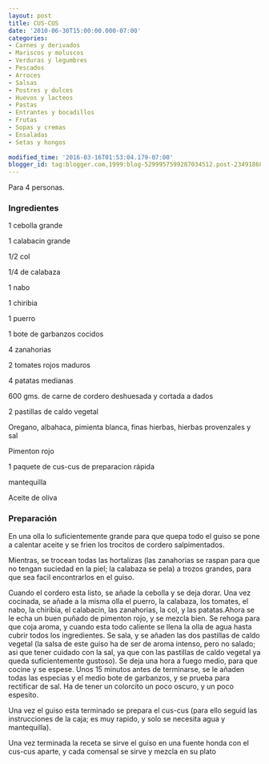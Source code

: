 ```yaml
---
layout: post
title: CUS-CUS
date: '2010-06-30T15:00:00.000-07:00'
categories:
- Carnes y derivados
- Mariscos y moluscos
- Verduras y legumbres
- Pescados
- Arroces
- Salsas
- Postres y dulces
- Huevos y lacteos
- Pastas
- Entrantes y bocadillos
- Frutas
- Sopas y cremas
- Ensaladas
- Setas y hongos
 
modified_time: '2016-03-16T01:53:04.179-07:00'
blogger_id: tag:blogger.com,1999:blog-5299957599287034512.post-2349186896363729461
---
```


Para 4 personas.

<h3>Ingredientes</h3>

1 cebolla grande

1 calabacin grande

1/2 col

1/4 de calabaza

1 nabo

1 chiribia

1 puerro

1 bote de garbanzos cocidos

4 zanahorias

2 tomates rojos maduros

4 patatas medianas

600 gms. de carne de cordero deshuesada y cortada a dados

2 pastillas de caldo vegetal

Oregano, albahaca, pimienta blanca, finas hierbas, hierbas provenzales y sal

Pimenton rojo

1 paquete de cus-cus de preparacion rápida

mantequilla

Aceite de oliva

<h3>Preparación</h3>

En una olla lo suficientemente grande para que quepa todo el guiso se pone a calentar aceite y se frien los trocitos de cordero salpimentados.

Mientras, se trocean todas las hortalizas (las zanahorias se raspan para que no tengan suciedad en la piel; la calabaza se pela) a trozos grandes, para que sea facil encontrarlos en el guiso.

Cuando el cordero esta listo, se añade la cebolla y se deja dorar. Una vez cocinada, se añade a la misma olla el puerro, la calabaza, los tomates, el nabo, la chiribia, el calabacin, las zanahorias, la col, y las patatas.Ahora se le echa un buen puñado de pimenton rojo, y se mezcla bien. Se rehoga para que coja aroma, y cuando esta todo caliente se llena la olla de agua hasta cubrir todos los ingredientes. Se sala, y se añaden las dos pastillas de caldo vegetal (la salsa de este guiso ha de ser de aroma intenso, pero no salado; asi que tener cuidado con la sal, ya que con las pastillas de caldo vegetal ya queda suficientemente gustoso). Se deja una hora a fuego medio, para que cocine y se espese. Unos 15 minutos antes de terminarse, se le añaden todas las especias y el medio bote de garbanzos, y se prueba para rectificar de sal. Ha de tener un colorcito un poco oscuro, y un poco espesito.

Una vez el guiso esta terminado se prepara el cus-cus (para ello seguid las instrucciones de la caja; es muy rapido, y solo se necesita agua y mantequilla).

Una vez terminada la receta se sirve el guiso en una fuente honda con el cus-cus aparte, y cada comensal se sirve y mezcla en su plato

